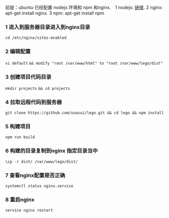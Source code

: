 前提：ubuntu 已经配置 nodejs 环境和 npm 和nginx.　1 nodejs: [链接](https://github.com/suosui/blog/wiki/NVM%E7%89%88%E6%9C%AC%E7%AE%A1%E7%90%86%E5%B9%B6%E4%B8%8B%E8%BD%BD%E7%9B%B8%E5%85%B3node%E7%89%88%E6%9C%AC). 2 nginx: apt-get install nginx. 3 npm:   apt-get install npm

### 1 进入到服务器目录进入到nginx目录

`cd /etc/nginx/sites-enabled`

### 2 编辑配置

`vi default`
`&& modify "root /var/www/html" to "root /var/www/lego/dist"`

### 3 创建项目代码目录

`mkdir projects`
`&& cd projects`

### 4 拉取远程代码到服务器

`git clone https://github.com/suosui/lego.git
&& cd lego
&& npm install`

### 5 构建项目

`npm run build`

### 6 构建的目录复制到nginx 指定目录当中

`\cp -r dist/ /var/www/lego/dist/`
### 7 查看nginx配置是否正确
`systemctl status nginx.service`

### 8 重启nginx

`service nginx restart`